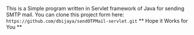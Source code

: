This is a Simple program written in Servlet framework of Java for sending SMTP mail.
You can clone this project form here:
` https://github.com/dbijaya/sendOTPMail-servlet.git ` 
** Hope it Works for You **
